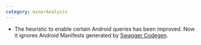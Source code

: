```yaml
---
category: minorAnalysis
---
```

* The heuristic to enable certain Android queries has been improved. Now it ignores Android Manifests generated by [Swagger Codegen](https://github.com/swagger-api/swagger-codegen).
